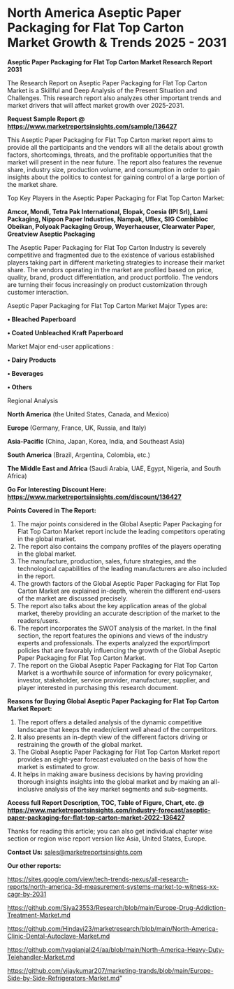  # North America Aseptic Paper Packaging for Flat Top Carton Market Growth & Trends 2025 - 2031

<strong>Aseptic Paper Packaging for Flat Top Carton Market Research Report 2031</strong>

The Research Report on Aseptic Paper Packaging for Flat Top Carton Market is a Skillful and Deep Analysis of the Present Situation and Challenges. This research report also analyzes other important trends and market drivers that will affect market growth over 2025-2031.

<strong>Request Sample Report @ <a href=https://www.marketreportsinsights.com/sample/136427>https://www.marketreportsinsights.com/sample/136427</a></strong>

This Aseptic Paper Packaging for Flat Top Carton market report aims to provide all the participants and the vendors will all the details about growth factors, shortcomings, threats, and the profitable opportunities that the market will present in the near future. The report also features the revenue share, industry size, production volume, and consumption in order to gain insights about the politics to contest for gaining control of a large portion of the market share.

Top Key Players in the Aseptic Paper Packaging for Flat Top Carton Market:

<strong>Amcor, Mondi, Tetra Pak International, Elopak, Coesia (IPI Srl), Lami Packaging, Nippon Paper Industries, Nampak, Uflex, SIG Combibloc Obeikan, Polyoak Packaging Group, Weyerhaeuser, Clearwater Paper, Greatview Aseptic Packaging</strong>

The Aseptic Paper Packaging for Flat Top Carton Industry is severely competitive and fragmented due to the existence of various established players taking part in different marketing strategies to increase their market share. The vendors operating in the market are profiled based on price, quality, brand, product differentiation, and product portfolio. The vendors are turning their focus increasingly on product customization through customer interaction.

Aseptic Paper Packaging for Flat Top Carton Market Major Types are:

<strong>• Bleached Paperboard

• Coated Unbleached Kraft Paperboard</strong>

Market Major end-user applications :

<strong>• Dairy Products

• Beverages

• Others</strong>

Regional Analysis

</u><strong><b>North America</b></strong> (the United States, Canada, and Mexico)

<strong><b>Europe </b></strong>(Germany, France, UK, Russia, and Italy)

<strong><b>Asia-Pacific</b></strong> (China, Japan, Korea, India, and Southeast Asia)

<strong><b>South America</b></strong> (Brazil, Argentina, Colombia, etc.)

<strong><b>The Middle East and Africa</b></strong> (Saudi Arabia, UAE, Egypt, Nigeria, and South Africa)

<strong>Go For Interesting Discount Here: <a href=https://www.marketreportsinsights.com/discount/136427>https://www.marketreportsinsights.com/discount/136427</a></strong>

<strong>Points Covered in The Report:</strong>
<ol>
  <li>The major points considered in the Global Aseptic Paper Packaging for Flat Top Carton Market report include the leading competitors operating in the global market.</li>
  <li>The report also contains the company profiles of the players operating in the global market.</li>
  <li>The manufacture, production, sales, future strategies, and the technological capabilities of the leading manufacturers are also included in the report.</li>
  <li>The growth factors of the Global Aseptic Paper Packaging for Flat Top Carton Market are explained in-depth, wherein the different end-users of the market are discussed precisely.</li>
  <li>The report also talks about the key application areas of the global market, thereby providing an accurate description of the market to the readers/users.</li>
  <li>The report incorporates the SWOT analysis of the market. In the final section, the report features the opinions and views of the industry experts and professionals. The experts analyzed the export/import policies that are favorably influencing the growth of the Global Aseptic Paper Packaging for Flat Top Carton Market.</li>
  <li>The report on the Global Aseptic Paper Packaging for Flat Top Carton Market is a worthwhile source of information for every policymaker, investor, stakeholder, service provider, manufacturer, supplier, and player interested in purchasing this research document.</li>
</ol>
<strong>Reasons for Buying Global Aseptic Paper Packaging for Flat Top Carton Market Report:</strong>

<ol>
  <li>The report offers a detailed analysis of the dynamic competitive landscape that keeps the reader/client well ahead of the competitors.</li>
  <li>It also presents an in-depth view of the different factors driving or restraining the growth of the global market.</li>
  <li>The Global Aseptic Paper Packaging for Flat Top Carton Market report provides an eight-year forecast evaluated on the basis of how the market is estimated to grow.</li>
  <li>It helps in making aware business decisions by having providing thorough insights insights into the global market and by making an all-inclusive analysis of the key market segments and sub-segments.</li>
</ol>
<strong>Access full Report Description, TOC, Table of Figure, Chart, etc. @ <a href=https://www.marketreportsinsights.com/industry-forecast/aseptic-paper-packaging-for-flat-top-carton-market-2022-136427>https://www.marketreportsinsights.com/industry-forecast/aseptic-paper-packaging-for-flat-top-carton-market-2022-136427</a></strong>


Thanks for reading this article; you can also get individual chapter wise section or region wise report version like Asia, United States, Europe.

<strong>Contact Us:</strong>
sales@marketreportsinsights.com

<strong>Our other reports:</strong>

<a href=https://sites.google.com/view/tech-trends-nexus/all-research-reports/north-america-3d-measurement-systems-market-to-witness-xx-cagr-by-2031>https://sites.google.com/view/tech-trends-nexus/all-research-reports/north-america-3d-measurement-systems-market-to-witness-xx-cagr-by-2031</a>

<a href=https://github.com/Siya23553/Research/blob/main/Europe-Drug-Addiction-Treatment-Market.md>https://github.com/Siya23553/Research/blob/main/Europe-Drug-Addiction-Treatment-Market.md</a>

<a href=https://github.com/Hindavi23/marketresearch/blob/main/North-America-Clinic-Dental-Autoclave-Market.md>https://github.com/Hindavi23/marketresearch/blob/main/North-America-Clinic-Dental-Autoclave-Market.md</a>

<a href=https://github.com/tyagianjali24/aa/blob/main/North-America-Heavy-Duty-Telehandler-Market.md>https://github.com/tyagianjali24/aa/blob/main/North-America-Heavy-Duty-Telehandler-Market.md</a>

<a href=https://github.com/vijaykumar207/marketing-trands/blob/main/Europe-Side-by-Side-Refrigerators-Market.md>https://github.com/vijaykumar207/marketing-trands/blob/main/Europe-Side-by-Side-Refrigerators-Market.md</a>"
